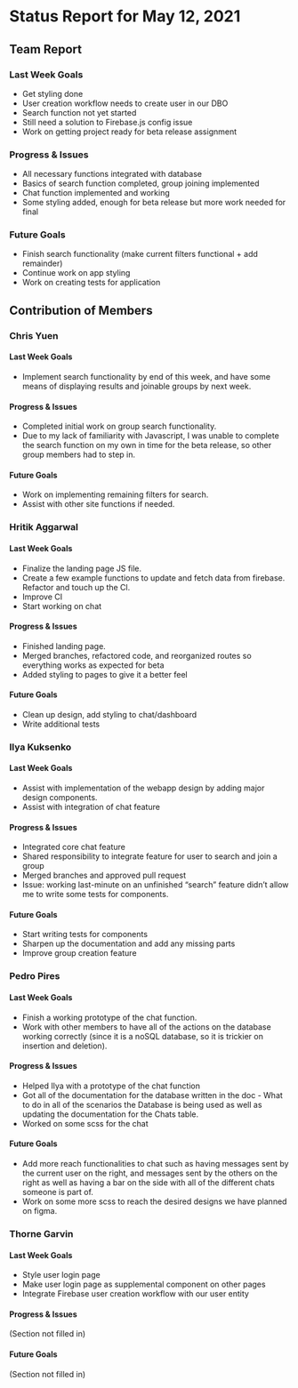 # Status Report for May 12, 2021

## Team Report

### Last Week Goals

- Get styling done
- User creation workflow needs to create user in our DBO
- Search function not yet started
- Still need a solution to Firebase.js config issue
- Work on getting project ready for beta release assignment

### Progress & Issues

- All necessary functions integrated with database
- Basics of search function completed, group joining implemented
- Chat function implemented and working
- Some styling added, enough for beta release but more work needed for final

### Future Goals

- Finish search functionality (make current filters functional + add remainder)
- Continue work on app styling
- Work on creating tests for application

## Contribution of Members

### Chris Yuen

#### Last Week Goals

- Implement search functionality by end of this week, and have some means of
  displaying results and joinable groups by next week.

#### Progress & Issues

- Completed initial work on group search functionality.
- Due to my lack of familiarity with Javascript, I was unable to complete
  the search function on my own in time for the beta release, so other 
  group members had to step in.

#### Future Goals

- Work on implementing remaining filters for search.
- Assist with other site functions if needed.

### Hritik Aggarwal

#### Last Week Goals

- Finalize the landing page JS file.
- Create a few example functions to update and fetch data from firebase.
  Refactor and touch up the Cl.
- Improve CI
- Start working on chat

#### Progress & Issues

- Finished landing page.
- Merged branches, refactored code, and reorganized routes so 
  everything works as expected for beta
- Added styling to pages to give it a better feel

#### Future Goals

- Clean up design, add styling to chat/dashboard
- Write additional tests

### Ilya Kuksenko

#### Last Week Goals

- Assist with implementation of the webapp design by adding major design
  components.
- Assist with integration of chat feature

#### Progress & Issues

- Integrated core chat feature
- Shared responsibility to integrate feature for user to 
  search and join a group
- Merged branches and approved pull request
- Issue: working last-minute on an unfinished “search” feature didn’t allow me to write some tests for components.

#### Future Goals

- Start writing tests for components
- Sharpen up the documentation and add any missing parts
- Improve group creation feature

### Pedro Pires

#### Last Week Goals

- Finish a working prototype of the chat function.
- Work with other members to have all of the actions on the database working
  correctly (since it is a noSQL database, so it is trickier on insertion and
  deletion).

#### Progress & Issues

- Helped Ilya with a prototype of the chat function
- Got all of the documentation for the database written in the doc - 
  What to do in all of the scenarios the Database is being used as well as 
  updating the documentation for the Chats table.
- Worked on some scss for the chat

#### Future Goals
- Add more reach functionalities to chat such as having messages sent by the current user on the right, 
  and messages sent by the others on the right as well as having a bar on the side with all of the 
  different chats someone is part of.
- Work on some more scss to reach the desired designs we have planned on figma.

### Thorne Garvin

#### Last Week Goals

- Style user login page
- Make user login page as supplemental component on other pages
- Integrate Firebase user creation workflow with our user entity

#### Progress & Issues

(Section not filled in)

#### Future Goals

(Section not filled in)
